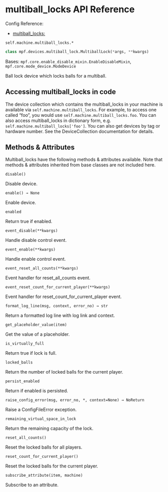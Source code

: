 # multiball_locks API Reference

Config Reference:

* [multiball_locks:](../../../config/multiball_locks.md)

`self.machine.multiball_locks.*`

``` python
class mpf.devices.multiball_lock.MultiballLock(*args, **kwargs)
```

Bases: `mpf.core.enable_disable_mixin.EnableDisableMixin`, `mpf.core.mode_device.ModeDevice`

Ball lock device which locks balls for a multiball.

## Accessing multiball_locks in code

The device collection which contains the multiball_locks in your machine is available via `self.machine.multiball_locks`. For example, to access one called “foo”, you would use `self.machine.multiball_locks.foo`. You can also access multiball_locks in dictionary form, e.g. `self.machine.multiball_locks['foo']`. You can also get devices by tag or hardware number. See the DeviceCollection documentation for details.

## Methods & Attributes

Multiball_locks have the following methods & attributes available. Note that methods & attributes inherited from base classes are not included here.

`disable()`

Disable device.

`enable() → None`

Enable device.

`enabled`

Return true if enabled.

`event_disable(**kwargs)`

Handle disable control event.

`event_enable(**kwargs)`

Handle enable control event.

`event_reset_all_counts(**kwargs)`

Event handler for reset_all_counts event.

`event_reset_count_for_current_player(**kwargs)`

Event handler for reset_count_for_current_player event.

`format_log_line(msg, context, error_no) → str`

Return a formatted log line with log link and context.

`get_placeholder_value(item)`

Get the value of a placeholder.

`is_virtually_full`

Return true if lock is full.

`locked_balls`

Return the number of locked balls for the current player.

`persist_enabled`

Return if enabled is persisted.

`raise_config_error(msg, error_no, *, context=None) → NoReturn`

 Raise a ConfigFileError exception.

`remaining_virtual_space_in_lock`

Return the remaining capacity of the lock.

`reset_all_counts()`

Reset the locked balls for all players.

`reset_count_for_current_player()`

Reset the locked balls for the current player.

`subscribe_attribute(item, machine)`

Subscribe to an attribute.
